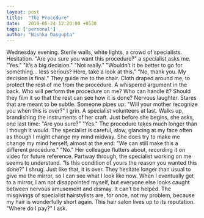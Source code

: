 ```yaml
---
layout: post
title:  "The Procedure"
date:   2019-05-24 12:20:00 +0530
tags: ['personal']
author: "Nishka Dasgupta"
---
```


Wednesday evening. Sterile walls, white lights, a crowd of specialists. Hesitation.
"Are you sure you want this procedure?" a specialist asks me.
"Yes."
"It’s a big decision."
"Not really."
"Wouldn’t it be better to go for something… less serious? Here, take a look at this."
"No, thank you. My decision is final."
They guide me to the chair. Cloth draped around me, to protect the rest of me from the procedure.
A whispered argument in the back. Who will perform the procedure on me? Who can handle it? Should they film it so that the rest can see how it is done?
Nervous laughter. Stares that are meant to be subtle.
Someone pipes up: "Will your mother recognize you when this is over?"
I grin.
A specialist volunteers at last. Walks up, brandishing the instruments of her craft. Just before she begins, she asks, one last time: "Are you sure?"
"Yes."
The procedure takes much longer than I though it would. The specialist is careful, slow, glancing at my face often as though I might change my mind midway. 
She does try to make me change my mind herself, almost at the end: "We can still make this a different procedure."
"No."
Her colleague flutters about, recording it on video for future reference.
Partway through, the specialist working on me seems to understand. "Is this condition of yours the reason you wanted this done?"
I shrug.
Just like that, it is over. They hesitate longer than usual to give me the mirror, so I can see what I look like now.
When I eventually get to a mirror, I am not disappointed myself, but everyone else looks caught between nervous amusement and dismay. It can’t be helped. The misgivings of specialist hairstylists are, for once, not my problem, because my hair is wonderfully short again. This hair salon lives up to its reputation.
"Where do I pay?" I ask.
